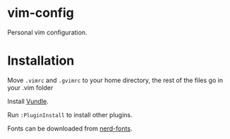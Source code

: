 # vim-config
Personal vim configuration.

# Installation
Move ``.vimrc`` and ``.gvimrc`` to your home directory, the rest of the files go in your .vim folder


Install [Vundle](https://github.com/VundleVim/Vundle.vim).

Run ``:PluginInstall`` to install other plugins.

Fonts can be downloaded from [nerd-fonts](https://github.com/ryanoasis/nerd-fonts/).
